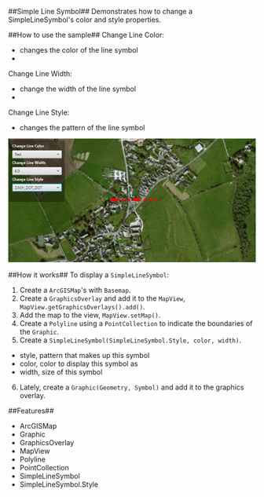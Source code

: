 ##Simple Line Symbol##
Demonstrates how to change a SimpleLineSymbol's color and style properties.

##How to use the sample##
Change Line Color:
  - changes the color of the line symbol
  - 
Change Line Width:
  - change the width of the line symbol
  - 
Change Line Style:
  - changes the pattern of the line symbol

![](SimpleLineSymbol.png)

##How it works##
 To display a `SimpleLineSymbol`:

1. Create a `ArcGISMap`'s with `Basemap`.
2. Create a `GraphicsOverlay` and add it to the `MapView`, `MapView.getGraphicsOverlays().add()`.
3. Add the map to the view, `MapView.setMap()`. 
4. Create a `Polyline` using a `PointCollection` to indicate the boundaries of the `Graphic`. 
5. Create a `SimpleLineSymbol(SimpleLineSymbol.Style, color, width)`.
  - style, pattern that makes up this symbol
  - color, color to display this symbol as
  - width, size of this symbol
6. Lately, create a `Graphic(Geometry, Symbol)` and add it to the graphics overlay.
 
##Features##
- ArcGISMap
- Graphic
- GraphicsOverlay
- MapView
- Polyline
- PointCollection
- SimpleLineSymbol
- SimpleLineSymbol.Style
